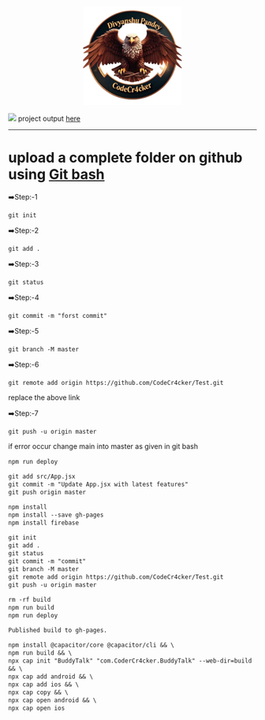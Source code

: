 
<!--
                                    @@                                    .=:
          :#@@=                     @@                .==:                *@*.
        :#@@@@@@=                   @@              .@@@%%%:              *@*.
       .#@@####%+                   @@              #@@####%+             *@*.
       +@@*.   --    -==:      .-=: @@*    .-=-.    #@@=    =: .:  -:   -@%+@%:    .-=-   *@*.  ::     -=-.    :. .-:
      .@@#:        =+%@@#*.   .*@@#+@@*   =*@@%*:  .@@*.       +# *@#.  %@==@%:   :*%@%*  *@*. +##-  =*%@@#:   #*=#@#
      .@@+        =%@@*%@@#  .#@@@@@@@*  =@@*-#@%. -@@=        #@#@@#. +@@ =@%:  .%@@@@@. *@*.-@@#. -%@*-*@%:  @@@@@%
      .@@=        #@@...*@@. :@@+..%@@*  #@#  :#@- +@@=        #@@%.. :%@. =@%:  %@%=..*  *@*.%@@.  *@%. .#@=  @@@+..
      :@@=       :%@*   -%@+ +@%-   @@* :%@:   *@* *@@=        #@@    *@*  =@%:  @@*      *@*#@@   :#@-   =@#. @@*
      .@@=       =@@-   .#@# *@#.   @@* =@@@@@@@@* +@@=        #@%   -@@:..=@%-  @@*      *@@@@#   -%@@@@@@@#. @@*
      .@@*.      =@@=   .#@# *@#.   @@* =@@%#####: :@@+        #@%   +@@@@@@@@@- @@*      *@*#@@:  -%@%#####-  @@*
      .%@@-    .::%@#   -%@= =@%-  :@@* :%@+       .@@#:    .. #@%   -#%%%%%@@%- @@*   .  *@*-%@@. :%@+        @@*
      =@@#+:-+*+ #@@- :#@@. :@@#-=#@@*  %@@-  :=   *@@*=:-+*= #@%    :::::+@%=  %@%+-=*. *@*.=@@*  *@@=  :=.  @@*
      .*@@@%%@@+ -@@@*#@@=  .#@@%@@#@*  -@@%**%@.  .*@@@%%@%- #@%         =@%:  :@@@%@@. *@*. #@@= -%@@**#@-  @@*
        -%@@@@=.  .%@@@#-    .*@@%:=@+   :%@@@@+    .=%@@@%:  *@*         -@#.   -#@@@-  +@+  .%@*  .#@@@@*.  %@+
-->
<p align="center">

 <img src="https://github.com/CodeCr4cker/CodeCr4cker/blob/main/1000207624-removebg-preview.png" height="200px">

</p>

<img src="https://github.com/Divyanshu-85/Required-Document/blob/main/Skills_Animation_Dark.gif" height="250px">
<!--
<p align="center">

                                    @@                                    .=:
          :#@@=                     @@                .==:                *@*.
        :#@@@@@@=                   @@              .@@@%%%:              *@*.
       .#@@####%+                   @@              #@@####%+             *@*.
       +@@*.   --    -==:      .-=: @@*    .-=-.    #@@=    =: .:  -:   -@%+@%:    .-=-   *@*.  ::     -=-.    :. .-:
      .@@#:        =+%@@#*.   .*@@#+@@*   =*@@%*:  .@@*.       +# *@#.  %@==@%:   :*%@%*  *@*. +##-  =*%@@#:   #*=#@#
      .@@+        =%@@*%@@#  .#@@@@@@@*  =@@*-#@%. -@@=        #@#@@#. +@@ =@%:  .%@@@@@. *@*.-@@#. -%@*-*@%:  @@@@@%
      .@@=        #@@...*@@. :@@+..%@@*  #@#  :#@- +@@=        #@@%.. :%@. =@%:  %@%=..*  *@*.%@@.  *@%. .#@=  @@@+..
      :@@=       :%@*   -%@+ +@%-   @@* :%@:   *@* *@@=        #@@    *@*  =@%:  @@*      *@*#@@   :#@-   =@#. @@*
      .@@=       =@@-   .#@# *@#.   @@* =@@@@@@@@* +@@=        #@%   -@@:..=@%-  @@*      *@@@@#   -%@@@@@@@#. @@*
      .@@*.      =@@=   .#@# *@#.   @@* =@@%#####: :@@+        #@%   +@@@@@@@@@- @@*      *@*#@@:  -%@%#####-  @@*
      .%@@-    .::%@#   -%@= =@%-  :@@* :%@+       .@@#:    .. #@%   -#%%%%%@@%- @@*   .  *@*-%@@. :%@+        @@*
      =@@#+:-+*+ #@@- :#@@. :@@#-=#@@*  %@@-  :=   *@@*=:-+*= #@%    :::::+@%=  %@%+-=*. *@*.=@@*  *@@=  :=.  @@*
      .*@@@%%@@+ -@@@*#@@=  .#@@%@@#@*  -@@%**%@.  .*@@@%%@%- #@%         =@%:  :@@@%@@. *@*. #@@= -%@@**#@-  @@*
        -%@@@@=.  .%@@@#-    .*@@%:=@+   :%@@@@+    .=%@@@%:  *@*         -@#.   -#@@@-  +@+  .%@*  .#@@@@*.  %@+

</p>
-->
project output <a href="https://codecr4cker.github.io/react-wavy-transitions/">here</a>
<hr>
<h1>upload a complete folder on github using <u> <b>Git bash</b> </u> </h1>

➡️Step:-1
```
git init
```

➡️Step:-2
```
git add .
```

➡️Step:-3
```
git status
```

➡️Step:-4
```
git commit -m "forst commit"
```

➡️Step:-5
```
git branch -M master
```

➡️Step:-6
```
git remote add origin https://github.com/CodeCr4cker/Test.git
```
replace the above link 

➡️Step:-7
```
git push -u origin master 
```
if error occur change main into master as given in git bash

```
npm run deploy
```

```
git add src/App.jsx
git commit -m "Update App.jsx with latest features"
git push origin master
```
```
npm install
npm install --save gh-pages
npm install firebase 

```
```
git init
git add .
git status
git commit -m "commit"
git branch -M master
git remote add origin https://github.com/CodeCr4cker/Test.git
git push -u origin master
```
```
rm -rf build
npm run build
npm run deploy

```
```
Published build to gh-pages.

```

```
npm install @capacitor/core @capacitor/cli && \
npm run build && \
npx cap init "BuddyTalk" "com.CoderCr4cker.BuddyTalk" --web-dir=build && \
npx cap add android && \
npx cap add ios && \
npx cap copy && \
npx cap open android && \
npx cap open ios

```
